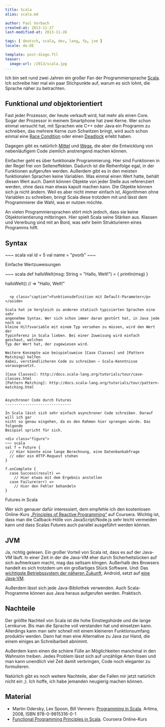 ```yaml
---
title: Scala
alias: scala.md

author: Paul Vorbach
created-at: 2013-11-27
last-modified-at: 2013-11-28

tags: [ deutsch, scala, dev, lang, fp, jvm ]
locale: de-DE

template: post-diego.ftl
teaser:
  image-url: /2013/scala.jpg
...
```


Ich bin seit rund zwei Jahren ein großer Fan der Programmiersprache [Scala]. Ich
schreibe hier mal ein paar Stichpunkte auf, warum es sich lohnt, die Sprache
näher zu betrachten.

[Scala]: https://www.scala-lang.org/


Funktional *und* objektorientiert
---------------------------------

Fast jeder Prozessor, der heute verkauft wird, hat mehr als einen Core. Sogar
der Prozessor in meinem Smartphone hat zwei Kerne. Wer schon einmal versucht
hat, mit Sprachen wie C++ oder Java ein Programm zu schreiben, das mehrere Kerne
zum Schwitzen bringt, wird auch schon einmal eine [Race Condition] oder einen
[Deadlock] erlebt haben.

Dagegen gibt es natürlich [Mittel][Locks] und [Wege][Volatile], die aber die
Entwicklung von nebenläufigem Code ziemlich anstrengend machen können.

Einfacher geht es über funktionale Programmierung. Hier sind Funktionen in der
Regel frei von Seiteneffekten. Dadurch ist die Reihenfolge egal, in der
Funktionen aufgerufen werden. Außerdem gibt es in den meisten funktionalen
Sprachen keine Variablen. Was einmal einen Wert hatte, behält diesen Wert auch.
Damit können Objekte von jeder Stelle aus referenziert werden, ohne dass man
etwas kaputt machen kann. Die Objekte können sich ja nicht ändern. Weil es aber
nicht immer einfach ist, Algorithmen ohne Variablen zu schreiben, bringt Scala
diese trotzdem mit und lässt dem Programmierer die Wahl, was er nutzen möchte.

An vielen Programmiersprachen stört mich jedoch, dass sie keine
Objektorientierung mitbringen. Hier spielt Scala seine Stärken aus. Klassen und
Vererbung sind mit an Bord, was sehr beim Strukturieren eines Programms hilft.

[Race Condition]: https://de.wikipedia.org/wiki/Race_Condition
[Deadlock]: https://de.wikipedia.org/wiki/Deadlock
[Locks]: https://de.wikipedia.org/wiki/Lock
[Volatile]: https://de.wikipedia.org/wiki/Volatile_(Informatik)


Syntax
------

<aside class="before">
~~~ scala
val id = 5
val name = "pvorb"
~~~

  <p class="caption">Einfache Wertzuweisungen</p>
</aside>

<aside class="after">
~~~ scala
def halloWelt(msg: String =
    "Hallo, Welt!") = {
  println(msg)
}

halloWelt()
  // => "Hallo, Welt!"
~~~

  <p class="caption">Funktionsdefinition mit Default-Parameter</p>
</aside>

Scala hat im Vergleich zu anderen statisch typisierten Sprachen eine sehr
angenehme Syntax. Wer sich schon immer daran gestört hat, in Java jede noch so
kleine Hilfsvariable mit einem Typ versehen zu müssen, wird den Wert der
Typinferenz in Scala lieben. Bei einer Zuweisung wird einfach geschaut, welchen
Typ der Wert hat, der zugewiesen wird.

Weitere Konzepte wie beispielsweise [Case Classes] und [Pattern Matching] helfen
dabei, verständlicheren Code zu schreiben – Scala-Kenntnisse vorausgesetzt.

[Case Classes]: http://docs.scala-lang.org/tutorials/tour/case-classes.html
[Pattern Matching]: http://docs.scala-lang.org/tutorials/tour/pattern-matching.html


Asynchroner Code durch Futures
------------------------------

In Scala lässt sich sehr einfach asynchroner Code schreiben. Darauf will ich gar
nicht so genau eingehen, da es den Rahmen hier sprengen würde. Das folgende
Beispiel spricht für sich.

<div class="figure">
~~~ scala
val f = Future {
  // Hier könnte eine lange Berechnung, eine Datenbankabfrage
  // oder ein HTTP-Request stehen
}

f.onComplete {
  case Success(result) =>
    // Hier etwas mit dem Ergebnis anstellen
  case Failure(err) =>
    // Hier den Fehler behandeln
}
~~~

  <p class="caption">Futures in Scala</p>
</div>

Wer sich genauer dafür interessiert, dem empfehle ich den kostenlosen
Online-Kurs [„Principles of Reactive Programming“][Coursera] auf
Coursera. Wichtig ist, dass man die Callback-Hölle von JavaScript/Node.js sehr
leicht vermeiden kann und dass Scalas Futures auch parallel ausgeführt werden
können.

[Coursera]: https://www.coursera.org/course/reactive


JVM
---

Ja, richtig gelesen. Ein großer Vorteil von Scala ist, dass es auf der Java-VM
läuft. In einer Zeit in der die Java-VM eher durch Sicherheitslücken auf sich
aufmerksam macht, mag das seltsam klingen. Außerhalb des Browsers handelt es
sich trotzdem um ein großartiges Stück Software. Und: Das [wichtigste
Betriebssystem der näheren Zukunft][Android], Android, setzt auf [eine
Java-VM][Dalvik].

Außerdem lässt sich jede Java-Bibliothek verwenden. Auch Scala-Programme können
aus Java heraus aufgerufen werden. Praktisch.

[Android]: http://konstantinweiss.com/articles/android-fuer-die-welt
[Dalvik]: https://de.wikipedia.org/wiki/Dalvik_Virtual_Machine


Nachteile
---------

Der größte Nachteil von Scala ist die hohe Einstiegshürde und die lange
Lernkurve. Bis man die Sprache voll verstanden hat und einsetzen kann.
Allerdings kann man sehr schnell mit einem kleineren Funktionsumfang produktiv
werden. Dann hat man eine Alternative zu Java zur Hand, die einem einiges an
Schreibarbeit abnimmt.

Außerdem kann einen die schiere Fülle an Möglichkeiten manchmal in den Wahnsinn
treiben. Jedes Problem lässt sich auf unzählige Arten lösen und man kann
unendlich viel Zeit damit verbringen, Code noch eleganter zu formulieren.

Natürlich gibt es noch weitere Nachteile, aber die Fallen mir jetzt natürlich
nicht ein ;). Ich hoffe, ich habe jemanden neugierig machen können.


Material
--------

  * Martin Odersky, Lex Spoon, Bill Venners: [Programming in Scala].
    Artima, 2008, ISBN 978-0-9815316-0-1
  * [Functional Programming Principles in Scala][ProgFun]. Coursera Online-Kurs

[Programming in Scala]: https://www.artima.com/shop/programming_in_scala_2ed
[ProgFun]: https://www.coursera.org/course/progfun
